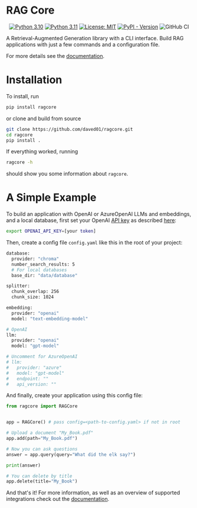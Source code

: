 # RAG Core

<p align="center">
  <a href="https://www.python.org/downloads/release/python-310/"><img src="https://img.shields.io/badge/python-3.10-green.svg" alt="Python 3.10"></a>
  <a href="https://www.python.org/downloads/release/python-311/"><img src="https://img.shields.io/badge/python-3.11-green.svg" alt="Python 3.11"></a>
  <a href="https://opensource.org/licenses/MIT"><img src="https://img.shields.io/badge/License-MIT-green.svg" alt="License: MIT"></a>
  <a href="https://pypi.org/project/ragcore"><img alt="PyPI - Version" src="https://img.shields.io/pypi/v/ragcore?color=blue"></a>
  <img src="https://github.com/daved01/ragcore/actions/workflows/code-check-main.yml/badge.svg" alt="GitHub CI">
</p>

A Retrieval-Augmented Generation library with a CLI interface. Build RAG applications with just a few commands and a configuration file.

For more details see the [documentation](https://daved01.github.io/ragcore/).

# Installation

To install, run

```bash
pip install ragcore
```

or clone and build from source

```bash
git clone https://github.com/daved01/ragcore.git
cd ragcore
pip install .
```

If everything worked, running

```bash
ragcore -h
```

should show you some information about `ragcore`.

# A Simple Example

To build an application with OpenAI or AzureOpenAI LLMs and embeddings, and a local database, first set your OpenAI [API key](https://platform.openai.com/api-keys) as described [here](https://platform.openai.com/docs/quickstart/step-2-setup-your-api-key):

```bash
export OPENAI_API_KEY=[your token]
```

Then, create a config file `config.yaml` like this in the root of your project:

```bash
database:
  provider: "chroma"
  number_search_results: 5
  # For local databases
  base_dir: "data/database"

splitter:
  chunk_overlap: 256
  chunk_size: 1024

embedding:
  provider: "openai"
  model: "text-embedding-model"

# OpenAI
llm:
  provider: "openai"
  model: "gpt-model"

# Uncomment for AzureOpenAI
# llm:
#   provider: "azure"
#   model: "gpt-model"
#   endpoint: ""
#   api_version: ""
```

And finally, create your application using this config file:

```python
from ragcore import RAGCore


app = RAGCore() # pass config=<path-to-config.yaml> if not in root

# Upload a document "My_Book.pdf"
app.add(path="My_Book.pdf")

# Now you can ask questions
answer = app.query(query="What did the elk say?")

print(answer)

# You can delete by title
app.delete(title="My_Book")
```

And that's it! For more information, as well as an overview of supported integrations check out the [documentation](https://daved01.github.io/ragcore/).
